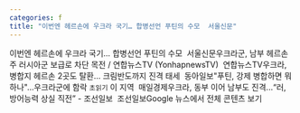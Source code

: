```yaml
---
categories: f
title: "이번엔 헤르손에 우크라 국기… 합병선언 푸틴의 수모  서울신문"
---
```

이번엔 헤르손에 우크라 국기… 합병선언 푸틴의 수모&nbsp;&nbsp;서울신문우크라군, 남부 헤르손주 러시아군 보급로 차단 목전 / 연합뉴스TV (YonhapnewsTV)&nbsp;&nbsp;연합뉴스TV우크라, 병합지 헤르손 2곳도 탈환… 크림반도까지 진격 태세&nbsp;&nbsp;동아일보"푸틴, 강제 병합하면 뭐하나"…우크라군에 함락 `초읽기` 이 지역&nbsp;&nbsp;매일경제우크라, 동부 이어 남부도 진격...“러, 방어능력 상실 직전” - 조선일보&nbsp;&nbsp;조선일보Google 뉴스에서 전체 콘텐츠 보기
